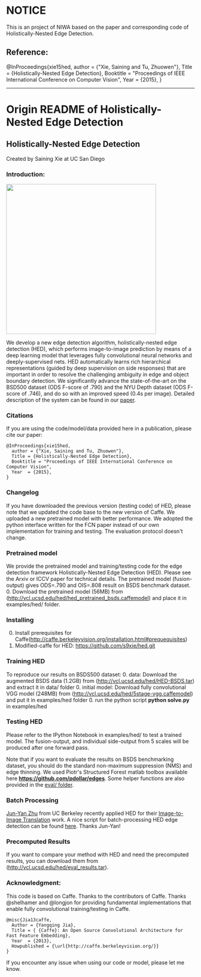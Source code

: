 # NOTICE
This is an project of NIWA based on the paper and corresponding code of Holistically-Nested Edge Detection.


## Reference: 
@InProceedings{xie15hed,
  author = {"Xie, Saining and Tu, Zhuowen"},
  Title = {Holistically-Nested Edge Detection},
  Booktitle = "Proceedings of IEEE International Conference on Computer Vision",
  Year  = {2015},
}

---

# Origin README of Holistically-Nested Edge Detection

## Holistically-Nested Edge Detection

Created by Saining Xie at UC San Diego

### Introduction:

<img src="http://pages.ucsd.edu/~ztu/hed.jpg" width="400">

We develop a new edge detection algorithm, holistically-nested edge detection (HED), which performs image-to-image prediction by means of a deep learning model that leverages fully convolutional neural networks and deeply-supervised nets.  HED automatically learns rich hierarchical representations (guided by deep supervision on side responses) that are important in order to resolve the challenging ambiguity in edge and object boundary detection. We significantly advance the state-of-the-art on the BSD500 dataset (ODS F-score of .790) and the NYU Depth dataset (ODS F-score of .746), and do so with an improved speed (0.4s per image). Detailed description of the system can be found in our [paper](http://arxiv.org/abs/1504.06375).

### Citations

If you are using the code/model/data provided here in a publication, please cite our paper:

    @InProceedings{xie15hed,
      author = {"Xie, Saining and Tu, Zhuowen"},
      Title = {Holistically-Nested Edge Detection},
      Booktitle = "Proceedings of IEEE International Conference on Computer Vision",
      Year  = {2015},
    }

### Changelog

If you have downloaded the previous version (testing code) of HED, please note that we updated the code base to the new version of Caffe. We uploaded a new pretrained model with better performance. We adopted the python interface written for the FCN paper instead of our own implementation for training and testing. The evaluation protocol doesn't change.

### Pretrained model

We provide the pretrained model and training/testing code for the edge detection framework Holistically-Nested Edge Detection (HED). Please see the Arxiv or ICCV paper for technical details. The pretrained model (fusion-output) gives ODS=.790 and OIS=.808 result on BSDS benchmark dataset.
  0. Download the pretrained model (56MB) from (http://vcl.ucsd.edu/hed/hed_pretrained_bsds.caffemodel) and place it in examples/hed/ folder.

### Installing 
 0. Install prerequisites for Caffe(http://caffe.berkeleyvision.org/installation.html#prequequisites)
 0. Modified-caffe for HED: https://github.com/s9xie/hed.git

### Training HED
To reproduce our results on BSDS500 dataset:
 0. data: Download the augmented BSDS data (1.2GB) from (http://vcl.ucsd.edu/hed/HED-BSDS.tar) and extract it in data/ folder
 0. initial model: Download fully convolutional VGG model (248MB) from (http://vcl.ucsd.edu/hed/5stage-vgg.caffemodel) and put it in examples/hed folder
 0. run the python script **python solve.py** in examples/hed

### Testing HED
Please refer to the IPython Notebook in examples/hed/ to test a trained model. The fusion-output, and individual side-output from 5 scales will be produced after one forward pass.
 
Note that if you want to evaluate the results on BSDS benchmarking dataset, you should do the standard non-maximum suppression (NMS) and edge thinning. We used Piotr's Structured Forest matlab toolbox available here **https://github.com/pdollar/edges**. Some helper functions are also provided in the [eval/ folder](https://github.com/s9xie/hed_release-deprecated/tree/master/examples/eval). 

### Batch Processing

[Jun-Yan Zhu](https://people.eecs.berkeley.edu/~junyanz/) from UC Berkeley recently applied HED for their [Image-to-Image Translation](https://phillipi.github.io/pix2pix/) work. A nice script for batch-processing HED edge detection can be found [here](https://github.com/phillipi/pix2pix/tree/master/scripts/edges). Thanks Jun-Yan!

### Precomputed Results
If you want to compare your method with HED and need the precomputed results, you can download them from (http://vcl.ucsd.edu/hed/eval_results.tar).


### Acknowledgment: 
This code is based on Caffe. Thanks to the contributors of Caffe. Thanks @shelhamer and @longjon for providing fundamental implementations that enable fully convolutional training/testing in Caffe.

    @misc{Jia13caffe,
      Author = {Yangqing Jia},
      Title = { {Caffe}: An Open Source Convolutional Architecture for Fast Feature Embedding},
      Year  = {2013},
      Howpublished = {\url{http://caffe.berkeleyvision.org/}}
    }

If you encounter any issue when using our code or model, please let me know.
